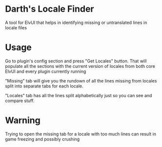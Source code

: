 # Darth's Locale Finder
A tool for ElvUI that helps in identifying missing or untranslated lines in locale files

# Usage
Go to plugin's config section and press "Get Locales" button.
That will populate all the sections with the current version of locales from both core ElvUI and every plugin currently running

"Missing" tab will give you the rundown of all the lines missing from locales split into separate tabs for each locale.

"Locales" tab has all the lines split alphabetically just so you can see and compare stuff.

# Warning
Trying to open the missing tab for a locale with too much lines can result in game freezing and possibly crushing